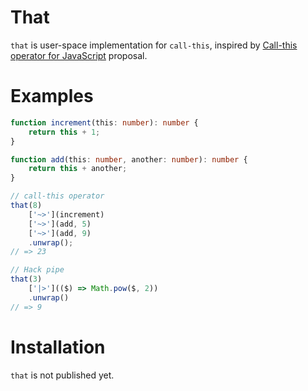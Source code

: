 # That
`that` is user-space implementation for `call-this`, inspired by [Call-this operator for JavaScript](https://github.com/tc39/proposal-call-this) proposal.

# Examples
```ts
function increment(this: number): number {
    return this + 1;
}

function add(this: number, another: number): number {
    return this + another;
}

// call-this operator
that(8)
    ['~>'](increment)
    ['~>'](add, 5)
    ['~>'](add, 9)
    .unwrap();
// => 23

// Hack pipe
that(3)
    ['|>'](($) => Math.pow($, 2))
    .unwrap()
// => 9
```

# Installation
`that` is not published yet.